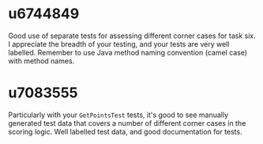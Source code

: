 # u6744849

Good use of separate tests for assessing different corner cases for task six. I appreciate the breadth of your testing,
and your tests are very well labelled. Remember to use Java method naming convention (camel case) with method names.

# u7083555

Particularly with your `GetPointsTest` tests, it's good to see manually generated test data that covers a number of
different corner cases in the scoring logic. Well labelled test data, and good documentation for tests.